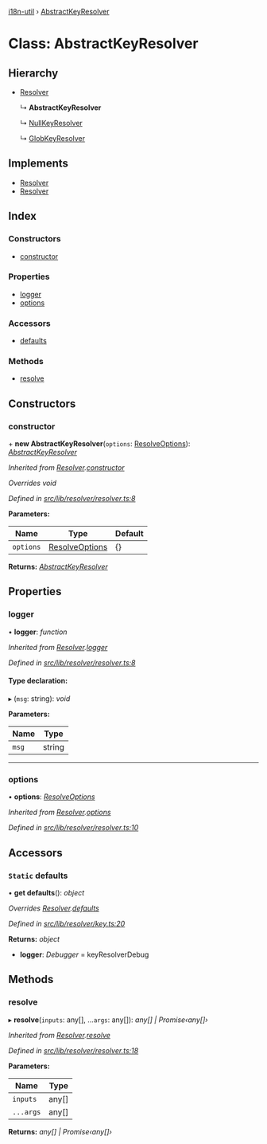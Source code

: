 [i18n-util](../README.md) › [AbstractKeyResolver](abstractkeyresolver.md)

# Class: AbstractKeyResolver

## Hierarchy

* [Resolver](resolver.md)

  ↳ **AbstractKeyResolver**

  ↳ [NullKeyResolver](nullkeyresolver.md)

  ↳ [GlobKeyResolver](globkeyresolver.md)

## Implements

* [Resolver](../README.md#abstract-resolver)
* [Resolver](../README.md#abstract-resolver)

## Index

### Constructors

* [constructor](abstractkeyresolver.md#constructor)

### Properties

* [logger](abstractkeyresolver.md#logger)
* [options](abstractkeyresolver.md#options)

### Accessors

* [defaults](abstractkeyresolver.md#static-defaults)

### Methods

* [resolve](abstractkeyresolver.md#resolve)

## Constructors

###  constructor

\+ **new AbstractKeyResolver**(`options`: [ResolveOptions](../README.md#resolveoptions)): *[AbstractKeyResolver](abstractkeyresolver.md)*

*Inherited from [Resolver](resolver.md).[constructor](resolver.md#constructor)*

*Overrides void*

*Defined in [src/lib/resolver/resolver.ts:8](https://github.com/JuroOravec/i18n-util/blob/c9cd5a0/src/lib/resolver/resolver.ts#L8)*

**Parameters:**

Name | Type | Default |
------ | ------ | ------ |
`options` | [ResolveOptions](../README.md#resolveoptions) | {} |

**Returns:** *[AbstractKeyResolver](abstractkeyresolver.md)*

## Properties

###  logger

• **logger**: *function*

*Inherited from [Resolver](resolver.md).[logger](resolver.md#logger)*

*Defined in [src/lib/resolver/resolver.ts:8](https://github.com/JuroOravec/i18n-util/blob/c9cd5a0/src/lib/resolver/resolver.ts#L8)*

#### Type declaration:

▸ (`msg`: string): *void*

**Parameters:**

Name | Type |
------ | ------ |
`msg` | string |

___

###  options

• **options**: *[ResolveOptions](../README.md#resolveoptions)*

*Inherited from [Resolver](resolver.md).[options](resolver.md#options)*

*Defined in [src/lib/resolver/resolver.ts:10](https://github.com/JuroOravec/i18n-util/blob/c9cd5a0/src/lib/resolver/resolver.ts#L10)*

## Accessors

### `Static` defaults

• **get defaults**(): *object*

*Overrides [Resolver](resolver.md).[defaults](resolver.md#static-defaults)*

*Defined in [src/lib/resolver/key.ts:20](https://github.com/JuroOravec/i18n-util/blob/c9cd5a0/src/lib/resolver/key.ts#L20)*

**Returns:** *object*

* **logger**: *Debugger* = keyResolverDebug

## Methods

###  resolve

▸ **resolve**(`inputs`: any[], ...`args`: any[]): *any[] | Promise‹any[]›*

*Inherited from [Resolver](resolver.md).[resolve](resolver.md#resolve)*

*Defined in [src/lib/resolver/resolver.ts:18](https://github.com/JuroOravec/i18n-util/blob/c9cd5a0/src/lib/resolver/resolver.ts#L18)*

**Parameters:**

Name | Type |
------ | ------ |
`inputs` | any[] |
`...args` | any[] |

**Returns:** *any[] | Promise‹any[]›*
